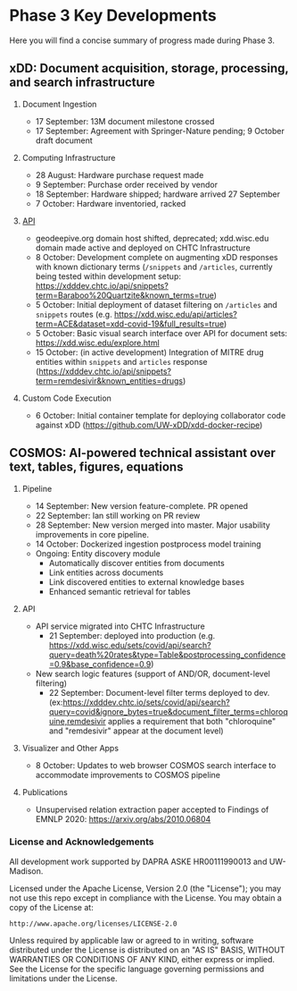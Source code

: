 # Phase 3 Key Developments
Here you will find a concise summary of progress made during Phase 3.

## xDD: Document acquisition, storage, processing, and search infrastructure
1. Document Ingestion
    - 17 September: 13M document milestone crossed
    - 17 September: Agreement with Springer-Nature pending; 9 October draft document

2. Computing Infrastructure
    - 28 August: Hardware purchase request made
    - 9 September: Purchase order received by vendor
    - 18 September: Hardware shipped; hardware arrived 27 September
    - 7 October: Hardware inventoried, racked 

3. [API](https://xdd.wisc.edu/api)
    - geodeepive.org domain host shifted, deprecated; xdd.wisc.edu domain made active and deployed on CHTC Infrastructure
    - 8 October: Development complete on augmenting xDD responses with known dictionary terms (`/snippets` and `/articles`, currently being tested within development setup: https://xdddev.chtc.io/api/snippets?term=Baraboo%20Quartzite&known_terms=true)
    - 5 October: Initial deployment of dataset filtering on `/articles` and `snippets` routes (e.g. https://xdd.wisc.edu/api/articles?term=ACE&dataset=xdd-covid-19&full_results=true)
    - 5 October: Basic visual search interface over API for document sets: https://xdd.wisc.edu/explore.html
    - 15 October: (in active development) Integration of MITRE drug entities within `snippets` and `articles` response (https://xdddev.chtc.io/api/snippets?term=remdesivir&known_entities=drugs)
 
4. Custom Code Execution
    - 6 October: Initial container template for deploying collaborator code against xDD (https://github.com/UW-xDD/xdd-docker-recipe)

## COSMOS: AI-powered technical assistant over text, tables, figures, equations
1. Pipeline
    - 14 September: New version feature-complete. PR opened
    - 22 September: Ian still working on PR review
    - 28 September: New version merged into master. Major usability improvements in core pipeline.
    - 14 October: Dockerized ingestion postprocess model training
    - Ongoing: Entity discovery module
        - Automatically discover entities from documents
        - Link entities across documents
        - Link discovered entities to external knowledge bases
        - Enhanced semantic retrieval for tables

2. API
    - API service migrated into CHTC Infrastructure
      - 21 September: deployed into production (e.g. https://xdd.wisc.edu/sets/covid/api/search?query=death%20rates&type=Table&postprocessing_confidence=0.9&base_confidence=0.9)
    - New search logic features (support of AND/OR, document-level filtering)
      - 22 September: Document-level filter terms deployed to dev. (ex:https://xdddev.chtc.io/sets/covid/api/search?query=covid&ignore_bytes=true&document_filter_terms=chloroquine,remdesivir applies a requirement that both "chloroquine" and "remdesivir" appear at the document level)

3. Visualizer and Other Apps
    - 8 October: Updates to web browser COSMOS search interface to accommodate improvements to COSMOS pipeline

4. Publications
    - Unsupervised relation extraction paper accepted to Findings of EMNLP 2020: https://arxiv.org/abs/2010.06804

### License and Acknowledgements
All development work supported by DAPRA ASKE HR00111990013 and UW-Madison.

Licensed under the Apache License, Version 2.0 (the "License");
you may not use this repo except in compliance with the License.
You may obtain a copy of the License at:

    http://www.apache.org/licenses/LICENSE-2.0

Unless required by applicable law or agreed to in writing, software
distributed under the License is distributed on an "AS IS" BASIS,
WITHOUT WARRANTIES OR CONDITIONS OF ANY KIND, either express or implied.
See the License for the specific language governing permissions and
limitations under the License.

